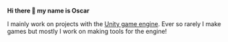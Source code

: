 **Hi there 👋 my name is Oscar**

I mainly work on projects with the [Unity game engine](https://unity.com/). Ever so rarely I make games but mostly I work on making tools for the engine!
